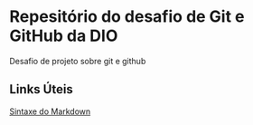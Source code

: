 # Repesitório do desafio de Git e GitHub da DIO
Desafio de projeto sobre git e github 

## Links Úteis
[Sintaxe do Markdown](https://docs.pipz.com/central-de-ajuda/learning-center/guia-basico-de-markdown#open)
